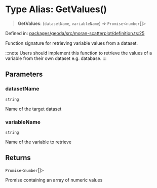 # Type Alias: GetValues()

> **GetValues**: (`datasetName`, `variableName`) => `Promise`\<`number`[]\>

Defined in: [packages/geoda/src/moran-scatterplot/definition.ts:25](https://github.com/GeoDaCenter/openassistant/blob/1b6e044b8153114911daa09cb063c51a2d620732/packages/geoda/src/moran-scatterplot/definition.ts#L25)

Function signature for retrieving variable values from a dataset.

:::note
Users should implement this function to retrieve the values of a variable from their own dataset e.g. database.
:::

## Parameters

### datasetName

`string`

Name of the target dataset

### variableName

`string`

Name of the variable to retrieve

## Returns

`Promise`\<`number`[]\>

Promise containing an array of numeric values
